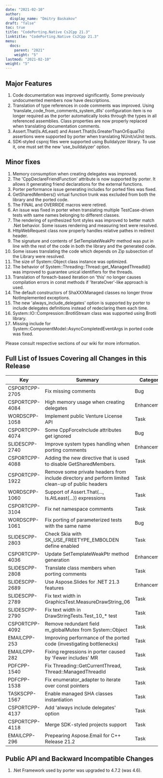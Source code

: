 ```yaml
---
date: "2021-02-10"
author:
  display_name: "Dmitry Baskakov"
draft: "false"
toc: true
title: "CodePorting.Native Cs2Cpp 21.3"
linktitle: "CodePorting.Native Cs2Cpp 21.3"
menu:
  docs:
    parent: "2021"
    weight: "5"
lastmod: "2021-02-10"
weight: "5"
---
```


## Major Features ##

1. Code documentation was improved significantly. Some previously undocumented members now have descriptions.
1. Translation of type references in code comments was improved. Using 'translate_code_from_comments_system_dlls' configuration item is no longer required as the porter automatically looks through the types in all referenced assemblies. Class properties are now properly replaced when translating documentation comments.
1. Assert.That(Is.AtLeast) and Assert.That(Is.GreaterThanOrEqualTo) assertions were supported by porter when translating NUnit/xUnit tests.
1. SDK-styled csproj files were supported using Buildalyzer library. To use it, one must set the new 'use_buildalyzer' option.

## Minor fixes ##

1. Memory consumption when creating delegates was improved.
1. The 'CppDeclareFriendFunction' attribute is now supported by porter. It allows it generating friend declarations for the external functions.
1. Porter performance issue generating includes for ported files was fixed.
1. GetSharedMembers() virtual function trunk was excluded from both the library and the ported code.
1. The FINAL and OVERRIDE macros were retired.
1. An issue was fixed in porter when translating multiple TestCase-driven tests with same names belonging to different classes.
1. The rendering of synthesized font styles was improved to better match .Net behavior. Some issues rendering and measuring text were resolved.
1. HttpWebRequest class now properly handles relative pathes in redirect header.
1. The signature and contents of SetTemplateWeakPtr method was put in line with the rest of the code in both the library and the generated code.
1. Some issues translating the code which depends on Zip subsection of the Library were resolved.
1. The size of System::Object class instance was optimized.
1. The behavior of System::Threading::Thread::get_ManagedThreadId() was improved to guarantee unical identifiers for the threads.
1. Translation of foreach-based iteration on 'this' no longer causes compilation errors in const methods if 'IterateOver'-like approach is used.
1. The default constructors of ShaXXXManaged classes no longer throw NotImplemented exceptions.
1. The new 'always_include_delegates' option is supported by porter to include delegates definitions instead of redeclaring them each time.
1. System::IO::Compression::BrotliStream class was supported using Brotli library.
1. Missing include for System::ComponentModel::AsyncCompletedEventArgs in ported code was fixed.

Please consult respective sections of our wiki for more information.

## Full List of Issues Covering all Changes in this Release ##

| Key | Summary | Category |
| --- | --- | --- |
| CSPORTCPP-2705 | Fix missing comments | Bug |
| CSPORTCPP-4084 | High memory usage when creating delegates | Enhancement |
| WORDSCPP-1058 | Implement public Venture License API | Task |
| CSPORTCPP-4074 | Some CppForceInclude attributes get ignored | Bug |
| SLIDESCPP-2740 | Improve system types handling when porting comments | Enhancement |
| CSPORTCPP-4088 | Adding the new directive that is used to disable GetSharedMembers. | Task |
| CSPORTCPP-1922 | Remove some private headers from include directory and perform limited clean-up of public headers | Task |
| WORDSCPP-1060 | Support of Assert.That(..., Is.AtLeast(...)) expressions | Task |
| CSPORTCPP-3104 | Fix net namespace comments | Task |
| WORDSCPP-1061 | Fix porting of parameterized tests with the same name | Bug |
| SLIDESCPP-2803 | Check Skia with SK_USE_FREETYPE_EMBOLDEN define enabled | Task |
| CSPORTCPP-4036 | Update SetTemplateWeakPtr method generation | Enhancement |
| SLIDESCPP-2808 | Translate class members when porting comments | Task |
| SLIDESCPP-2689 | Use Aspose.Slides for .NET 21.3 features | Enhancement |
| SLIDESCPP-2789 | Fix text width in GraphicsTest.MeasureDrawString_06 | Task |
| SLIDESCPP-2790 | Fix text width in DrawStringTests.Test_10_* test | Task |
| CSPORTCPP-4092 | Remove redundant field m_globalMutex from System::Object | Task |
| EMAILCPP-253 | Improving performance of the ported code (investigating bottlenecks) | Task |
| EMAILCPP-282 | Fixing regressions in porter caused by 'Fewer includes' MR | Task |
| PDFCPP-1540 | Fix Threading::GetCurrentThread, Thread::ManagedThreadId | Task |
| PDFCPP-1538 | Fix enumerator_adapter to iterate over const pointers | Task |
| TASKSCPP-1567 | Enable managed SHA classes instantiation | Task |
| CSPORTCPP-4137 | Add 'always include delegates' option | Task |
| CSPORTCPP-4118 | Merge SDK-styled projects support | Task |
| EMAILCPP-296 | Prepearing Aspose.Email for C++ Release 21.2 | Task |

## Public API and Backward Incompatible Changes ##

1. .Net Framework used by porter was upgraded to 4.7.2 (was 4.6).
